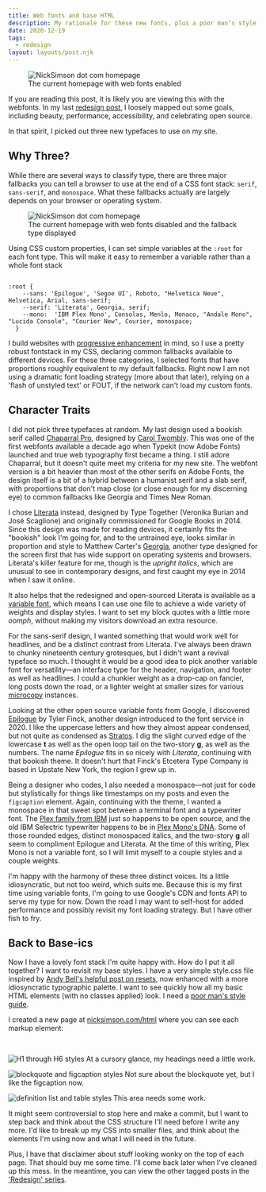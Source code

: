 ```yaml
---
title: Web fonts and base HTML
description: My rationale for these new fonts, plus a poor man’s style guide. 
date: 2020-12-19
tags:
  - redesign
layout: layouts/post.njk
---
```



<figure>
    <img src="/img/post-images/2020-12-webfonts.png" class="photo-border"
         alt="NickSimson dot com homepage" />
    <figcaption>The current homepage with web fonts enabled</figcaption>
</figure>

If you are reading this post, it is likely you are viewing this with the webfonts. In my last [redesign post](/posts/newww-year/), I loosely mapped out some goals, including beauty, performance, accessibility, and celebrating open source.

In that spirit, I picked out three new typefaces to use on my site.

## Why Three?
While there are several ways to classify type, there are three major fallbacks you can tell a browser to use at the end of a CSS font stack: <code>serif</code>, <code>sans-serif</code>, and <code>monospace</code>. What these fallbacks actually are largely depends on your browser or operating system. 

<figure>
    <img src="/img/post-images/2020-12-fallbackfonts.png" class="photo-border"
         alt="NickSimson dot com homepage" />
    <figcaption>The current homepage with web fonts disabled and the fallback type displayed</figcaption>
</figure>

Using CSS custom properties, I can set simple variables at the <code>:root</code> for each font type. This will make it easy to remember a variable rather than a whole font stack

<pre><code>
:root {
    --sans: 'Epilogue', 'Segoe UI', Roboto, "Helvetica Neue", Helvetica, Arial, sans-serif;
    --serif: 'Literata', Georgia, serif;
    --mono:  'IBM Plex Mono', Consolas, Menlo, Monaco, "Andale Mono", "Lucida Console", "Courier New", Courier, monospace;
  }
</code></pre>

I build websites with [progressive enhancement](https://developer.mozilla.org/en-US/docs/Glossary/Progressive_Enhancement) in mind, so I use a pretty robust fontstack in my CSS, declaring common fallbacks available to different devices. For these three categories, I selected fonts that have proportions roughly equivalent to my default fallbacks. Right now I am not using a dramatic font loading strategy (more about that later), relying on a 'flash of unstyled text' or FOUT, if the network can't load my custom fonts.

## Character Traits
I did not pick three typefaces at random. My last design used a bookish serif called [Chaparral Pro](https://fontsinuse.com/typefaces/28/chaparral), designed by [Carol Twombly](http://www.alphabettes.org/review-carol-twombly-her-brief-but-brilliant-career-in-type-design/). This was one of the first webfonts available a decade ago when Typekit (now Adobe Fonts) launched and true web typography first became a thing. I still adore Chaparral, but it doesn't quite meet my criteria for my new site. The webfont version is a bit heavier than most of the other serifs on Adobe Fonts, the design itself is a bit of a hybrid between a humanist serif and a slab serif, with proportions that don't map close (or close enough for my discerning eye) to common fallbacks like Georgia and Times New Roman.

I chose [Literata](https://www.type-together.com/literata-3) instead, designed by Type Together (Veronika Burian and José Scaglione) and originally commissioned for Google Books in 2014. Since this design was made for reading devices, it certainly fits the "bookish" look I'm going for, and to the untrained eye, looks similar in proportion and style to Matthew Carter's [Georgia](https://fontsinuse.com/typefaces/70/georgia), another type designed for the screen first that has wide support on operating systems and browsers. Literata's killer feature for me, though is the <i>upright italics</i>, which are unusual to see in contemporary designs, and first caught my eye in 2014 when I saw it online.

It also helps that the redesigned and open-sourced Literata is available as a [variable font](https://web.dev/variable-fonts/), which means I can use one file to achieve a wide variety of weights and display styles. I want to set my block quotes with a little more <em>oomph</em>, without making my visitors download an extra resource.

For the sans-serif design, I wanted something that would work well for headlines, and be a distinct contrast from Literata. I've always been drawn to chunky nineteenth century grotesques, but I didn't want a revival typeface so much. I thought it would be a good idea to pick another variable font for versatility&mdash;an interface type for the header, navigation, and footer as well as headlines. I could a chunkier weight as a drop-cap on fancier, long posts down the road, or a lighter weight at smaller sizes for various [microcopy](https://www.uxbooth.com/articles/getting-ux-writing-right-with-microcopy/) instances.

Looking at the other open source variable fonts from Google, I discovered [Epilogue](https://www.etceteratype.co/epilogue) by Tyler Finck, another design introduced to the font service in 2020. I like the uppercase letters and how they almost appear condensed, but not quite as condensed as [Stratos](https://www.productiontype.com/family/stratos). I dig the slight curved edge of the lowercase <b>t</b> as well as the open loop tail on the two-story <b>g</b>, as well as the numbers. The name <em>Epilogue</em> fits in so nicely with <em>Literata</em>, continuing with that bookish theme. It doesn't hurt that Finck's Etcetera Type Company is based in Upstate New York, the region I grew up in.

Being a designer who codes, I also needed a monospace&mdash;not just for code but stylistically for things like timestamps on my posts and even the <code>figcaption</code> element. Again, continuing with the theme, I wanted a monospace in that sweet spot between a terminal font and a typewriter font. The [Plex family from IBM](https://www.ibm.com/plex/) just so happens to be open source, and the old IBM Selectric typewriter happens to be in [Plex Mono's DNA](https://www.ibm.com/plex/plexness/#mono-for-coding). Some of those rounded edges, distinct monospaced italics, and the two-story <b>g</b> all seem to compliment Epilogue and Literata. At the time of this writing, Plex Mono is not a variable font, so I will limit myself to a couple styles and a couple weights.

I'm happy with the harmony of these three distinct voices. Its a little idiosyncratic, but not too weird, which suits me. Because this is my first time using variable fonts, I'm going to use Google's CDN and fonts API to serve my type for now. Down the road I may want to self-host for added performance and possibly revisit my font loading strategy. But I have other fish to fry.

## Back to Base-ics

Now I have a lovely font stack I'm quite happy with. How do I put it all together? I want to revisit my base styles. I have a very simple style.css file inspired by [Andy Bell's helpful post on resets](https://piccalil.li/blog/a-modern-css-reset/), now enhanced with a more idiosyncratic typographic palette. I want to see quickly how all my basic HTML elements (with no classes applied) look. I need a [poor man's style guide](https://poormansstyleguide.com/).

I created a new page at [nicksimson.com/html](/html/) where you can see each markup element:

&nbsp;

<img src="/img/post-images/2020-12-headings.png"  class="photo-border"
         alt="H1 through H6 styles" />
At a cursory glance, my headings need a little work.

<img src="/img/post-images/2020-12-blockquote-figcaption.png" class="photo-border"
         alt="blockquote and figcaption styles" />
Not sure about the blockquote yet, but I like the figcaption now.

<img src="/img/post-images/2020-12-dl-tables.png" class="photo-border"
         alt="definition list and table styles" />
This area needs some work.

It might seem controversial to stop here and make a commit, but I want to step back and think about the CSS structure I'll need before I write any more. I'd like to break up my CSS into smaller files, and think about the elements I'm using now and what I will need in the future. 

Plus, I have that disclaimer about stuff looking wonky on the top of each page. That should buy me some time. I'll come back later when I've cleaned up this mess. In the meantime, you can view the other tagged posts in the ['Redesign' series](/tags/redesign/).